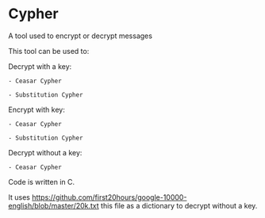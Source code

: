 # Cypher
A tool used to encrypt or decrypt messages

This tool can be used to:

  Decrypt with a key:
  
    - Ceasar Cypher
    
    - Substitution Cypher
    
  Encrypt with key:
  
    - Ceasar Cypher
    
    - Substitution Cypher
    
  Decrypt without a key:
  
    - Ceasar Cypher
    
    
 Code is written in C.
 
 It uses https://github.com/first20hours/google-10000-english/blob/master/20k.txt this file as a dictionary to decrypt without a key.
